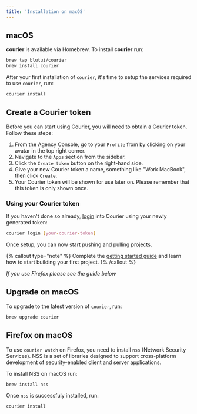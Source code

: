 ```yaml
---
title: 'Installation on macOS'
---
```


## macOS

**courier** is available via Homebrew. To install **courier** run:

```bash
brew tap blutui/courier
brew install courier
```

After your first installation of `courier`, it's time to setup the services required to use `courier`, run:

```bash
courier install
```

## Create a Courier token

Before you can start using Courier, you will need to obtain a Courier token. Follow these steps:

1. From the Agency Console, go to your `Profile` from by clicking on your avatar in the top right corner.
2. Navigate to the `Apps` section from the sidebar.
3. Click the `Create token` button on the right-hand side.
4. Give your new Courier token a name, something like "Work MacBook", then click `Create`.
5. Your Courier token will be shown for use later on. Please remember that this token is only shown once.

### Using your Courier token

If you haven't done so already, [login](/docs/courier/commands#login) into Courier using your newly generated token:

```bash
courier login [your-courier-token]
```

Once setup, you can now start pushing and pulling projects.

{% callout type="note" %}
Complete the [getting started guide](/docs/courier/getting-started#linking-your-project) and learn how to start building your first project.
{% /callout %}

*If you use Firefox please see the guide below*

## Upgrade on macOS

To upgrade to the latest version of `courier`, run:

```bash
brew upgrade courier
```

## Firefox on macOS

To use `courier watch` on Firefox, you need to install `nss` (Network Security Services). NSS is a set of libraries designed to support cross-platform development of security-enabled client and server applications.

To install NSS on macOS run:

```bash
brew install nss
```

Once `nss` is successfuly installed, run:

```bash
courier install
```
